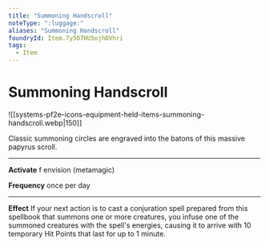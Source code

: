```yaml
---
title: "Summoning Handscroll"
noteType: ":luggage:"
aliases: "Summoning Handscroll"
foundryId: Item.7y5O7HU5ojhDVhri
tags:
  - Item
---
```


# Summoning Handscroll
![[systems-pf2e-icons-equipment-held-items-summoning-handscroll.webp|150]]

Classic summoning circles are engraved into the batons of this massive papyrus scroll.

* * *

**Activate** f envision (metamagic)

**Frequency** once per day

* * *

**Effect** If your next action is to cast a conjuration spell prepared from this spellbook that summons one or more creatures, you infuse one of the summoned creatures with the spell's energies, causing it to arrive with 10 temporary Hit Points that last for up to 1 minute.

